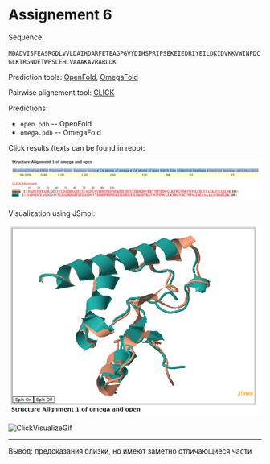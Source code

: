 # Assignement 6

Sequence:

`MDADVISFEASRGDLVVLDAIHDARFETEAGPGVYDIHSPRIPSEKEIEDRIYEILDKIDVKKVWINPDCGLKTRGNDETWPSLEHLVAAAKAVRARLDK`

Prediction tools: [OpenFold](https://colab.research.google.com/github/sokrypton/ColabFold/blob/main/AlphaFold2.ipynb),  [OmegaFold](https://colab.research.google.com/github/sokrypton/ColabFold/blob/main/beta/omegafold.ipynb)

Pairwise alignement tool: [CLICK](https://mspc.bii.a-star.edu.sg/minhn/pairwise.html)

Predictions:
 - `open.pdb` -- OpenFold
 - `omega.pdb` -- OmegaFold

Click results (texts can be found in repo):

![ClickResults](./align-res.png)

Visualization using JSmol:

![ClickVisualize](./jsmol.png)

![ClickVisualizeGif](./2022-12-13%2011-18-11_Trim_Trim.gif)

-----

Вывод: предсказания близки, но имеют заметно отличающиеся части
